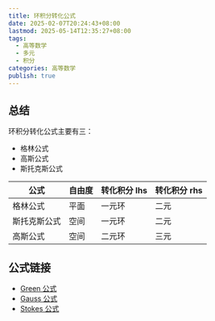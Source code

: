 ```yaml
---
title: 环积分转化公式
date: 2025-02-07T20:24:43+08:00
lastmod: 2025-05-14T12:35:27+08:00
tags:
  - 高等数学
  - 多元
  - 积分
categories: 高等数学
publish: true
---
```


## 总结

环积分转化公式主要有三：
- 格林公式
- 高斯公式
- 斯托克斯公式

| 公式     | 自由度 | 转化积分 lhs | 转化积分 rhs |
| ------ | --- | -------- | -------- |
| 格林公式   | 平面  | 一元环      | 二元       |
| 斯托克斯公式 | 空间  | 一元环      | 二元       |
| 高斯公式   | 空间  | 二元环      | 三元       |

## 公式链接

- [Green 公式](./Green%20%E5%85%AC%E5%BC%8F.md)
- [Gauss 公式](./Gauss%20%E5%85%AC%E5%BC%8F.md)
- [Stokes 公式](./Stokes%20%E5%85%AC%E5%BC%8F.md)
